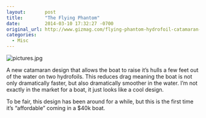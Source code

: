 ```yaml
---
layout:       post
title:        "The Flying Phantom"
date:         2014-03-10 17:32:27 -0700
original_url: http://www.gizmag.com/flying-phantom-hydrofoil-catamaran-sailing/31143/
categories:
  - Misc
---
```


  ![pictures.jpg](/attachments/8bc6eb852b79916eb79889ae462a0dd5/image.png)  

 A new catamaran design that allows the boat to raise it’s hulls a few feet out of the water on two hydrofoils. This reduces drag meaning the boat is not only dramatically faster, but also dramatically smoother in the water. I’m not exactly in the market for a boat, it just looks like a cool design. 

 To be fair, this design has been around for a while, but this is the first time it’s “affordable” coming in a $40k boat. 

 
